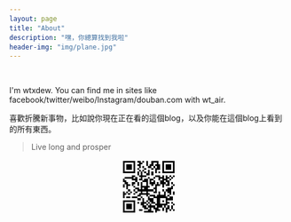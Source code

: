 ```yaml
---
layout: page
title: "About"
description: "嘿，你總算找到我啦"
header-img: "img/plane.jpg"
---
```


<center>
    <p><img src=""></p>
</center>

I'm wtxdew. You can find me in sites like facebook/twitter/weibo/Instagram/douban.com with wt_air.

喜歡折騰新事物，比如說你現在正在看的這個blog，以及你能在這個blog上看到的所有東西。

> Live long and prosper

<center>
    <p><img src="https://raw.githubusercontent.com/wtxdew/wtxdew.github.io/master/img/QR%20code.png" align="center"></p>
</center>
